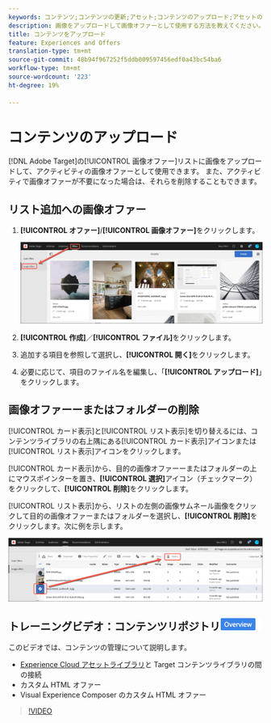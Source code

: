```yaml
---
keywords: コンテンツ;コンテンツの更新;アセット;コンテンツのアップロード;アセットのアップロード
description: 画像をアップロードして画像オファーとして使用する方法を教えてください。
title: コンテンツをアップロード
feature: Experiences and Offers
translation-type: tm+mt
source-git-commit: 48b94f967252f5ddb009597456edf0a43bc54ba6
workflow-type: tm+mt
source-wordcount: '223'
ht-degree: 19%

---
```



# コンテンツのアップロード

[!DNL Adobe Target]の[!UICONTROL 画像オファー]リストに画像をアップロードして、アクティビティの画像オファーとして使用できます。 また、アクティビティで画像オファーが不要になった場合は、それらを削除することもできます。

## リスト追加への画像オファー

1. **[!UICONTROL オファー]**/**[!UICONTROL 画像オファー]**&#x200B;をクリックします。

   ![オファー/画像オファー](/help/c-experiences/c-manage-content/assets/image-offers-tab.png)

1. **[!UICONTROL 作成]**／**[!UICONTROL ファイル]**&#x200B;をクリックします。
1. 追加する項目を参照して選択し、**[!UICONTROL 開く]**&#x200B;をクリックします。
1. 必要に応じて、項目のファイル名を編集し、「**[!UICONTROL アップロード]**」をクリックします。

## 画像オファーーまたはフォルダーの削除

[!UICONTROL カード表示]と[!UICONTROL リスト表示]を切り替えるには、コンテンツライブラリの右上隅にある[!UICONTROL カード表示]アイコンまたは[!UICONTROL リスト表示]アイコンをクリックします。

[!UICONTROL カード表示]から、目的の画像オファーーまたはフォルダーの上にマウスポインターを置き、**[!UICONTROL 選択]**&#x200B;アイコン（チェックマーク）をクリックして、**[!UICONTROL 削除]**&#x200B;をクリックします。

[!UICONTROL リスト表示]から、リストの左側の画像サムネール画像をクリックして目的の画像オファーまたはフォルダーを選択し、**[!UICONTROL 削除]**&#x200B;をクリックします。次に例を示します。

![選択した項目を削除](/help/c-experiences/c-manage-content/assets/delete-image-offer.png)

## トレーニングビデオ：コンテンツリポジトリ![概要バッジ](/help/assets/overview.png)

このビデオでは、コンテンツの管理について説明します。

* [Experience Cloud アセットライブラリ](https://experienceleague.adobe.com/docs/core-services/interface/assets/creative-cloud.html)と Target コンテンツライブラリの間の接続
* カスタム HTML オファー
* Visual Experience Composer のカスタム HTML オファー

>[!VIDEO](https://video.tv.adobe.com/v/17387)